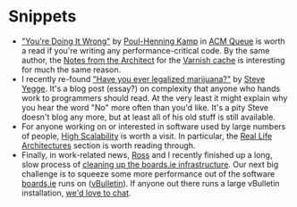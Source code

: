 # Snippets

[description]: # (A collection of potentially interesting links.)

- ["You're Doing It Wrong"](http://queue.acm.org/detail.cfm?id=1814327) by
  [Poul-Henning Kamp](http://people.freebsd.org/~phk/) in [ACM
  Queue](http://queue.acm.org/) is worth a read if you're writing any
  performance-critical code. By the same author, the [Notes from the
  Architect](http://varnish-cache.org/wiki/ArchitectNotes) for the [Varnish
  cache](http://www.varnish-cache.org/) is interesting for much the same
  reason.
- I recently re-found ["Have you ever legalized
  marijuana?"](http://steve-yegge.blogspot.com/2009/04/have-you-ever-legalized-marijuana.html)
  by [Steve Yegge](http://steve-yegge.blogspot.com/).  It's a blog post
  (essay?) on complexity that anyone who hands work to programmers should
  read. At the very least it might explain why you hear the word "No" more
  often than you'd like. It's a pity Steve doesn't blog any more, but at least
  all of his old stuff is still available.
- For anyone working on or interested in software used by large numbers of
  people, [High Scalability](http://highscalability.com/) is worth a visit. In
  particular, the [Real Life
  Architectures](http://highscalability.com/blog/category/example) section is
  worth reading through.
- Finally, in work-related news, [Ross](http://rossduggan.ie/) and I recently
  finished up a long, slow process of [cleaning up the boards.ie
  infrastructure](http://blog.boards.ie/2010/05/27/cleaning-up-a-few-years-of-incremental-infrastructure-growth/).
  Our next big challenge is to squeeze some more performance out of the
  software [boards.ie](http://www.boards.ie/) runs on
  ([vBulletin](http://www.vbulletin.com/)). If anyone out there runs a large
  vBulletin installation, [we'd love to
  chat](http://blog.boards.ie/2010/06/03/calling-other-big-vbulletin-forums/).
